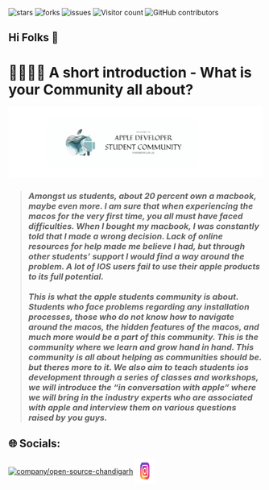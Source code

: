 ![stars](https://img.shields.io/github/stars/Apple-Developer-Student-Community)
![forks](https://img.shields.io/github/forks/Apple-Developer-Student-Community/.github)
![issues](https://img.shields.io/github/issues/Apple-Developer-Student-Community/.github)
![Visitor count](https://shields-io-visitor-counter.herokuapp.com/badge?page=Apple-Developer-Student-Community..github)
![GitHub contributors](https://img.shields.io/github/contributors/Apple-Developer-Student-Community/.github)




## Hi Folks 👋

# 🙋👨🏻‍💻 A short introduction - What is your Community all about?

<img src="profile/images/Apple_image.png">


> ### *Amongst us students, about 20 percent own a macbook, maybe even more. I am sure that when experiencing the macos for the very first time, you all must have faced difficulties. When I bought my macbook, I was constantly told that I made a wrong decision. Lack of online resources for help made me believe I had, but through other students’ support I would find a way around the problem. A lot of IOS users fail to use their apple products to its full potential.<br><br>This is what the apple students community is about. Students who face problems regarding any installation processes, those who do not know how to navigate around the macos, the hidden features of the macos, and much more would be a part of this community. This is the community where we learn and grow hand in hand. This community is all about helping as communities should be. but theres more to it. We also aim to teach students ios development through a series of classes and workshops, we will introduce the “in conversation with apple” where we will bring in the industry experts who are associated with apple and interview them on various questions raised by you guys.*

<!---🌈 Contribution guidelines - how can the community get involved?
👩‍💻 Useful resources - where can the community find your docs? Is there anything else the community should know?
🍿 Fun facts - what does your team eat for breakfast?
🧙 Remember, you can do mighty things with the power of [Markdown](https://docs.github.com/github/writing-on-github/getting-started-with-writing-and-formatting-on-github/basic-writing-and-formatting-syntax)
--->
## 🌐 Socials:
<p align="left">
<a href="https://www.linkedin.com/in/apple-student-community-9a2425251/" target="blank"><img align="center" src="https://raw.githubusercontent.com/rahuldkjain/github-profile-readme-generator/master/src/images/icons/Social/linked-in-alt.svg" alt="company/open-source-chandigarh" height="30" width="40" /></a>
<a href="https://www.instagram.com/apple_student_community/" target="blank"><img align="center" src="profile/images/Instagram-Logo.wine.svg" alt="https://discord.com/invite/gQHsr8EHzr" height="50" width="40" /></a>
</p>

